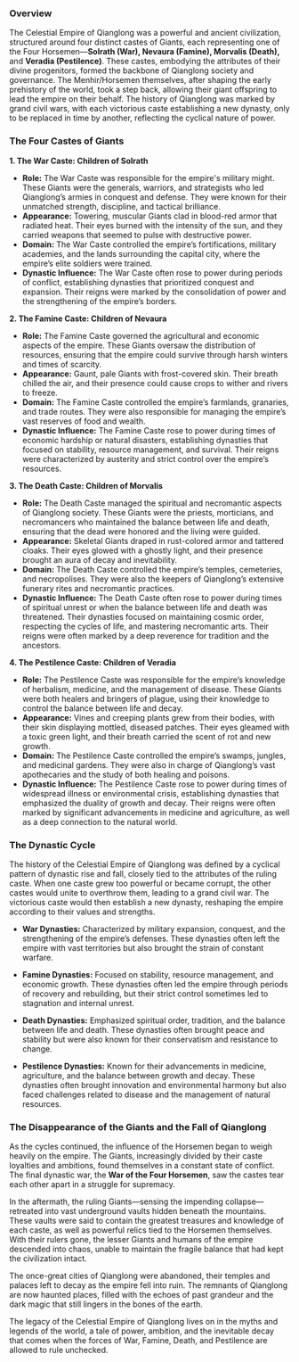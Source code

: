 ### Overview

The Celestial Empire of Qianglong was a powerful and ancient civilization, structured around four distinct castes of Giants, each representing one of the Four Horsemen—**Solrath (War), Nevaura (Famine), Morvalis (Death),** and **Veradia (Pestilence)**. These castes, embodying the attributes of their divine progenitors, formed the backbone of Qianglong society and governance. The Menhir/Horsemen themselves, after shaping the early prehistory of the world, took a step back, allowing their giant offspring to lead the empire on their behalf. The history of Qianglong was marked by grand civil wars, with each victorious caste establishing a new dynasty, only to be replaced in time by another, reflecting the cyclical nature of power.

### The Four Castes of Giants

**1. The War Caste: Children of Solrath**

- **Role:** The War Caste was responsible for the empire's military might. These Giants were the generals, warriors, and strategists who led Qianglong’s armies in conquest and defense. They were known for their unmatched strength, discipline, and tactical brilliance.
- **Appearance:** Towering, muscular Giants clad in blood-red armor that radiated heat. Their eyes burned with the intensity of the sun, and they carried weapons that seemed to pulse with destructive power.
- **Domain:** The War Caste controlled the empire’s fortifications, military academies, and the lands surrounding the capital city, where the empire’s elite soldiers were trained.
- **Dynastic Influence:** The War Caste often rose to power during periods of conflict, establishing dynasties that prioritized conquest and expansion. Their reigns were marked by the consolidation of power and the strengthening of the empire’s borders.

**2. The Famine Caste: Children of Nevaura**

- **Role:** The Famine Caste governed the agricultural and economic aspects of the empire. These Giants oversaw the distribution of resources, ensuring that the empire could survive through harsh winters and times of scarcity.
- **Appearance:** Gaunt, pale Giants with frost-covered skin. Their breath chilled the air, and their presence could cause crops to wither and rivers to freeze.
- **Domain:** The Famine Caste controlled the empire’s farmlands, granaries, and trade routes. They were also responsible for managing the empire’s vast reserves of food and wealth.
- **Dynastic Influence:** The Famine Caste rose to power during times of economic hardship or natural disasters, establishing dynasties that focused on stability, resource management, and survival. Their reigns were characterized by austerity and strict control over the empire’s resources.

**3. The Death Caste: Children of Morvalis**

- **Role:** The Death Caste managed the spiritual and necromantic aspects of Qianglong society. These Giants were the priests, morticians, and necromancers who maintained the balance between life and death, ensuring that the dead were honored and the living were guided.
- **Appearance:** Skeletal Giants draped in rust-colored armor and tattered cloaks. Their eyes glowed with a ghostly light, and their presence brought an aura of decay and inevitability.
- **Domain:** The Death Caste controlled the empire’s temples, cemeteries, and necropolises. They were also the keepers of Qianglong’s extensive funerary rites and necromantic practices.
- **Dynastic Influence:** The Death Caste often rose to power during times of spiritual unrest or when the balance between life and death was threatened. Their dynasties focused on maintaining cosmic order, respecting the cycles of life, and mastering necromantic arts. Their reigns were often marked by a deep reverence for tradition and the ancestors.

**4. The Pestilence Caste: Children of Veradia**

- **Role:** The Pestilence Caste was responsible for the empire’s knowledge of herbalism, medicine, and the management of disease. These Giants were both healers and bringers of plague, using their knowledge to control the balance between life and decay.
- **Appearance:** Vines and creeping plants grew from their bodies, with their skin displaying mottled, diseased patches. Their eyes gleamed with a toxic green light, and their breath carried the scent of rot and new growth.
- **Domain:** The Pestilence Caste controlled the empire’s swamps, jungles, and medicinal gardens. They were also in charge of Qianglong’s vast apothecaries and the study of both healing and poisons.
- **Dynastic Influence:** The Pestilence Caste rose to power during times of widespread illness or environmental crisis, establishing dynasties that emphasized the duality of growth and decay. Their reigns were often marked by significant advancements in medicine and agriculture, as well as a deep connection to the natural world.

### The Dynastic Cycle

The history of the Celestial Empire of Qianglong was defined by a cyclical pattern of dynastic rise and fall, closely tied to the attributes of the ruling caste. When one caste grew too powerful or became corrupt, the other castes would unite to overthrow them, leading to a grand civil war. The victorious caste would then establish a new dynasty, reshaping the empire according to their values and strengths.

- **War Dynasties:** Characterized by military expansion, conquest, and the strengthening of the empire’s defenses. These dynasties often left the empire with vast territories but also brought the strain of constant warfare.

- **Famine Dynasties:** Focused on stability, resource management, and economic growth. These dynasties often led the empire through periods of recovery and rebuilding, but their strict control sometimes led to stagnation and internal unrest.

- **Death Dynasties:** Emphasized spiritual order, tradition, and the balance between life and death. These dynasties often brought peace and stability but were also known for their conservatism and resistance to change.

- **Pestilence Dynasties:** Known for their advancements in medicine, agriculture, and the balance between growth and decay. These dynasties often brought innovation and environmental harmony but also faced challenges related to disease and the management of natural resources.

### The Disappearance of the Giants and the Fall of Qianglong

As the cycles continued, the influence of the Horsemen began to weigh heavily on the empire. The Giants, increasingly divided by their caste loyalties and ambitions, found themselves in a constant state of conflict. The final dynastic war, the **War of the Four Horsemen**, saw the castes tear each other apart in a struggle for supremacy.

In the aftermath, the ruling Giants—sensing the impending collapse—retreated into vast underground vaults hidden beneath the mountains. These vaults were said to contain the greatest treasures and knowledge of each caste, as well as powerful relics tied to the Horsemen themselves. With their rulers gone, the lesser Giants and humans of the empire descended into chaos, unable to maintain the fragile balance that had kept the civilization intact.

The once-great cities of Qianglong were abandoned, their temples and palaces left to decay as the empire fell into ruin. The remnants of Qianglong are now haunted places, filled with the echoes of past grandeur and the dark magic that still lingers in the bones of the earth.

The legacy of the Celestial Empire of Qianglong lives on in the myths and legends of the world, a tale of power, ambition, and the inevitable decay that comes when the forces of War, Famine, Death, and Pestilence are allowed to rule unchecked.